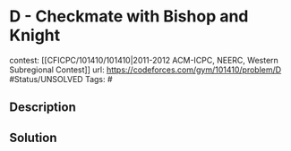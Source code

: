 # D - Checkmate with Bishop and Knight

contest: [[CFICPC/101410/101410|2011-2012 ACM-ICPC, NEERC, Western Subregional Contest]]
url: https://codeforces.com/gym/101410/problem/D
#Status/UNSOLVED
Tags: #

## Description

## Solution

